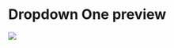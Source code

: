 <h1>Dropdown One preview</h1>
<img src="https://github.com/user-attachments/assets/5f51de19-ad60-4322-94e0-810e93d77194" />
